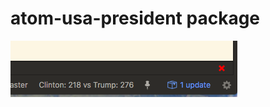 # atom-usa-president package

![](https://raw.githubusercontent.com/tomoasleep/atom-usa-president/master/screenshot.png)
